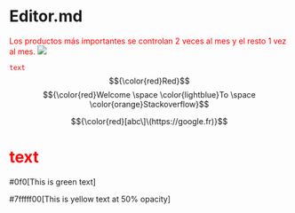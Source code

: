 # Editor.md
<span style="color:red">Los productos más importantes se controlan 2 veces al mes y el resto 1 vez al mes.</span>
![](https://pandao.github.io/editor.md/images/logos/editormd-logo-180x180.png)

<code style="color : red">text</code>
$${\color{red}Red}$$
$${\color{red}Welcome \space \color{lightblue}To \space \color{orange}Stackoverflow}$$


$${\color{red}[abc\]\(https://google.fr)}$$
<h1 style="color: red">text</h1>


#0f0[This is green text]

#7fffff00[This is yellow text at 50% opacity]
